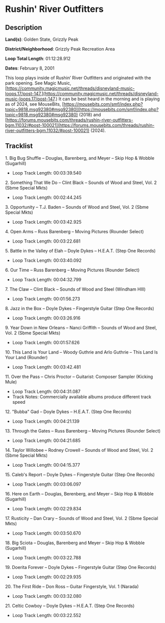 # Rushin' River Outfitters

## Description

**Land(s)**: Golden State, Grizzly Peak

**District/Neighborhood**: Grizzly Peak Recreation Area

**Loop Total Length**: 01:12:28.912

**Dates**: February 8, 2001

This loop plays inside of Rushin’ River Outfitters and originated with the park opening. See Magic Music, [https://community.magicmusic.net/threads/disneyland-music-loops.17/post-147.](https://community.magicmusic.net/threads/disneyland-music-loops.17/post-147.) It can be best heard in the morning and is playing as of 2024, see MouseBits, [https://mousebits.com/smf/index.php?topic=9818.msg92380#msg92380](https://mousebits.com/smf/index.php?topic=9818.msg92380#msg92380) (2018) and [https://forums.mousebits.com/threads/rushin-river-outfitters-bgm.11032/#post-100021](https://forums.mousebits.com/threads/rushin-river-outfitters-bgm.11032/#post-100021) (2024).

## Tracklist

1\. Big Bug Shuffle – Douglas, Barenberg, and Meyer – Skip Hop & Wobble (Sugarhill)

- Loop Track Length: 00:03:39.540

2\. Something That We Do – Clint Black – Sounds of Wood and Steel, Vol. 2 (Sbme Special Mkts)

- Loop Track Length: 00:02:44.245

3\. Opportunity – T.J. Baden – Sounds of Wood and Steel, Vol. 2 (Sbme Special Mkts)

- Loop Track Length: 00:03:42.925

4\. Open Arms – Russ Barenberg – Moving Pictures (Rounder Select)

- Loop Track Length: 00:03:22.681

5\. Battle in the Valley of Elah – Doyle Dykes – H.E.A.T. (Step One Records)

- Loop Track Length: 00:03:40.092

6\. Our Time – Russ Barenberg – Moving Pictures (Rounder Select)

- Loop Track Length: 00:04:32.799

7\. The Claw – Clint Black – Sounds of Wood and Steel (Windham HIll)

- Loop Track Length: 00:01:56.273

8\. Jazz in the Box – Doyle Dykes – Fingerstyle Guitar (Step One Records)

- Loop Track Length: 00:03:26.916

9\. Year Down in New Orleans – Nanci Griffith – Sounds of Wood and Steel, Vol. 2 (Sbme Special Mkts)

- Loop Track Length: 00:01:57.626

10\. This Land is Your Land – Woody Guthrie and Arlo Guthrie – This Land Is Your Land (Rounder)

- Loop Track Length: 00:03:42.481

11\. Over the Pass – Chris Proctor – Guitarist: Composer Sampler (Kicking Mule)

- Loop Track Length: 00:04:31.087
- Track Notes: Commercially available albums produce different track speed

12\. "Bubba" Gad – Doyle Dykes – H.E.A.T. (Step One Records)

- Loop Track Length: 00:04:21.139

13\. Through the Gates – Russ Barenberg – Moving Pictures (Rounder Select)

- Loop Track Length: 00:04:21.685

14\. Taylor Willobee – Rodney Crowell – Sounds of Wood and Steel, Vol. 2 (Sbme Special Mkts)

- Loop Track Length: 00:04:15.377

15\. Caleb's Report – Doyle Dykes – Fingerstyle Guitar (Step One Records)

- Loop Track Length: 00:03:06.097

16\. Here on Earth – Douglas, Berenberg, and Meyer – Skip Hop & Wobble (Sugarhill)

- Loop Track Length: 00:02:29.834

17\. Rusticity – Dan Crary – Sounds of Wood and Steel, Vol. 2 (Sbme Special Mkts)

- Loop Track Length: 00:03:50.670

18\. Big Sciota – Douglas, Barenberg and Meyer – Skip Hop & Wobble (Sugarhill)

- Loop Track Length: 00:03:22.788

19\. Doerita Forever – Doyle Dykes – Fingerstyle Guitar (Step One Records)

- Loop Track Length: 00:02:29.935

20\. The First Ride – Don Ross – Guitar Fingerstyle, Vol. 1 (Narada)

- Loop Track Length: 00:03:32.080

21\. Celtic Cowboy – Doyle Dykes – H.E.A.T. (Step One Records)

- Loop Track Length: 00:03:22.552

